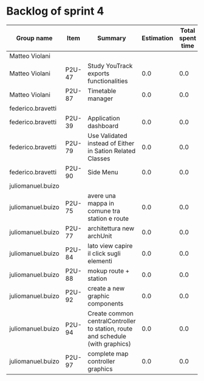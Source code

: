 # Backlog of sprint 4
|Group name       |Item  |Summary                               |Estimation|Total spent time|Spent time|3 Feb 2025 00:00|4 Feb 2025 00:00|5 Feb 2025 00:00|6 Feb 2025 00:00|7 Feb 2025 00:00|
|-----------------|------|--------------------------------------|----------|----------------|----------|----------------|----------------|----------------|----------------|----------------|
|Matteo Violani   |      |                                      |          |                |5.833333333333333|0.0             |2.5             |0.0             |0.3333333333333333|0.0             |
|Matteo Violani   |P2U-47|Study YouTrack exports functionalities|0.0       |0.0             |1.0       |                |                |                |                |                |
|Matteo Violani   |P2U-87|Timetable manager                     |0.0       |0.0             |4.833333333333333|                |2.5             |                |0.3333333333333333|                |
|federico.bravetti|      |                                      |          |                |31.833333333333332|3.0             |3.5             |10.333333333333334|0.0             |4.5             |
|federico.bravetti|P2U-39|Application dashboard                 |0.0       |0.0             |14.166666666666666|3.0             |                |                |                |0.6666666666666666|
|federico.bravetti|P2U-79|Use Validated instead of Either in Sation Related Classes|0.0       |0.0             |3.8333333333333335|                |                |                |                |3.8333333333333335|
|federico.bravetti|P2U-90|Side Menu                             |0.0       |0.0             |13.833333333333334|                |3.5             |10.333333333333334|                |                |
|juliomanuel.buizo|      |                                      |          |                |25.333333333333332|6.5             |2.0             |6.333333333333333|5.5             |5.0             |
|juliomanuel.buizo|P2U-75|avere una mappa in comune tra station e route|0.0       |0.0             |2.5       |                |                |                |                |2.5             |
|juliomanuel.buizo|P2U-77|architettura new archUnit             |0.0       |0.0             |0.6666666666666666|                |                |0.6666666666666666|                |                |
|juliomanuel.buizo|P2U-84|lato view capire il click sugli elementi|0.0       |0.0             |2.5       |                |                |                |                |2.5             |
|juliomanuel.buizo|P2U-88|mokup route + station                 |0.0       |0.0             |8.5       |6.5             |2.0             |                |                |                |
|juliomanuel.buizo|P2U-92|create a new graphic components       |0.0       |0.0             |5.666666666666667|                |                |5.666666666666667|                |                |
|juliomanuel.buizo|P2U-94|Create common centralController to station, route and schedule (with graphics)|0.0       |0.0             |2.5       |                |                |                |2.5             |                |
|juliomanuel.buizo|P2U-97|complete map controller graphics      |0.0       |0.0             |3.0       |                |                |                |3.0             |                |
